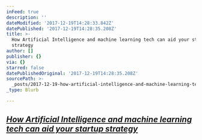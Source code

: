 ```yaml
---
inFeed: true
description: ''
dateModified: '2017-12-19T14:28:33.842Z'
datePublished: '2017-12-19T14:28:35.208Z'
title: >-
  How Artificial Intelligence and machine learning tech can aid your startup
  strategy
author: []
publisher: {}
via: {}
starred: false
datePublishedOriginal: '2017-12-19T14:28:35.208Z'
sourcePath: >-
  _posts/2017-12-19-how-artificial-intelligence-and-machine-learning-tech-can-ai.md
_type: Blurb

---
```

## _**[How Artificial Intelligence and machine learning tech can aid your startup strategy][0]**_

[0]: http://www.globalx.pl/single-post/Artificial-intelligence-technologies